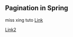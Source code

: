 ## Pagination in Spring
miss xing tuto
[Link](https://www.researchgate.net/figure/Class-diagram-for-a-management-employee-system_fig1_320246921)

[Link2](https://www.researchgate.net/publication/320246921/figure/fig2/AS:546508957536256@1507309297743/UML-profile-for-management-employee-system-enriched-with-temporal-data_Q320.jpg)